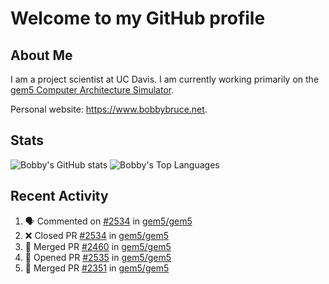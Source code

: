 # Welcome to my GitHub profile

## About Me

I am a project scientist at UC Davis. I am currently working primarily on the [gem5 Computer Architecture Simulator](https://github.com/gem5).

Personal website: <https://www.bobbybruce.net>.

## Stats

![Bobby's GitHub stats](https://github-readme-stats.vercel.app/api?username=bobbyrbruce&show_icons=true&theme=responsive&include_all_commits=true&count_private=true&show=reviews&disable_animations=true)
![Bobby's Top Languages ](https://github-readme-stats.vercel.app/api/top-langs/?username=bobbyrbruce&layout=compact&theme=responsive&count_private=true&langs_count=10&disable_animations=true)

## Recent Activity

<!--START_SECTION:activity-->
1. 🗣 Commented on [#2534](https://github.com/gem5/gem5/pull/2534#issuecomment-3192780754) in [gem5/gem5](https://github.com/gem5/gem5)
2. ❌ Closed PR [#2534](https://github.com/gem5/gem5/pull/2534) in [gem5/gem5](https://github.com/gem5/gem5)
3. 🎉 Merged PR [#2460](https://github.com/gem5/gem5/pull/2460) in [gem5/gem5](https://github.com/gem5/gem5)
4. 💪 Opened PR [#2535](https://github.com/gem5/gem5/pull/2535) in [gem5/gem5](https://github.com/gem5/gem5)
5. 🎉 Merged PR [#2351](https://github.com/gem5/gem5/pull/2351) in [gem5/gem5](https://github.com/gem5/gem5)
<!--END_SECTION:activity-->
